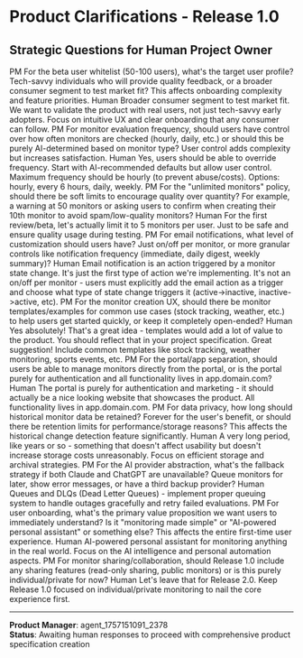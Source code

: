 # Product Clarifications - Release 1.0

## Strategic Questions for Human Project Owner

<question id="1" status="answered">
  <from>PM</from>
  <text>For the beta user whitelist (50-100 users), what's the target user profile? Tech-savvy individuals who will provide quality feedback, or a broader consumer segment to test market fit? This affects onboarding complexity and feature priorities.</text>
  <answer>
    <from>Human</from>
    <text>Broader consumer segment to test market fit. We want to validate the product with real users, not just tech-savvy early adopters. Focus on intuitive UX and clear onboarding that any consumer can follow.</text>
  </answer>
</question>

<question id="2" status="answered">
  <from>PM</from>
  <text>For monitor evaluation frequency, should users have control over how often monitors are checked (hourly, daily, etc.) or should this be purely AI-determined based on monitor type? User control adds complexity but increases satisfaction.</text>
  <answer>
    <from>Human</from>
    <text>Yes, users should be able to override frequency. Start with AI-recommended defaults but allow user control. Maximum frequency should be hourly (to prevent abuse/costs). Options: hourly, every 6 hours, daily, weekly.</text>
  </answer>
</question>

<question id="3" status="answered">
  <from>PM</from>
  <text>For the "unlimited monitors" policy, should there be soft limits to encourage quality over quantity? For example, a warning at 50 monitors or asking users to confirm when creating their 10th monitor to avoid spam/low-quality monitors?</text>
  <answer>
    <from>Human</from>
    <text>For the first review/beta, let's actually limit it to 5 monitors per user. Just to be safe and ensure quality usage during testing.</text>
  </answer>
</question>

<question id="4" status="answered">
  <from>PM</from>
  <text>For email notifications, what level of customization should users have? Just on/off per monitor, or more granular controls like notification frequency (immediate, daily digest, weekly summary)?</text>
  <answer>
    <from>Human</from>
    <text>Email notification is an action triggered by a monitor state change. It's just the first type of action we're implementing. It's not an on/off per monitor - users must explicitly add the email action as a trigger and choose what type of state change triggers it (active->inactive, inactive->active, etc).</text>
  </answer>
</question>

<question id="5" status="answered">
  <from>PM</from>
  <text>For the monitor creation UX, should there be monitor templates/examples for common use cases (stock tracking, weather, etc.) to help users get started quickly, or keep it completely open-ended?</text>
  <answer>
    <from>Human</from>
    <text>Yes absolutely! That's a great idea - templates would add a lot of value to the product. You should reflect that in your project specification. Great suggestion! Include common templates like stock tracking, weather monitoring, sports events, etc.</text>
  </answer>
</question>

<question id="6" status="answered">
  <from>PM</from>
  <text>For the portal/app separation, should users be able to manage monitors directly from the portal, or is the portal purely for authentication and all functionality lives in app.domain.com?</text>
  <answer>
    <from>Human</from>
    <text>The portal is purely for authentication and marketing - it should actually be a nice looking website that showcases the product. All functionality lives in app.domain.com.</text>
  </answer>
</question>

<question id="7" status="answered">
  <from>PM</from>
  <text>For data privacy, how long should historical monitor data be retained? Forever for the user's benefit, or should there be retention limits for performance/storage reasons? This affects the historical change detection feature significantly.</text>
  <answer>
    <from>Human</from>
    <text>A very long period, like years or so - something that doesn't affect usability but doesn't increase storage costs unreasonably. Focus on efficient storage and archival strategies.</text>
  </answer>
</question>

<question id="8" status="answered">
  <from>PM</from>
  <text>For the AI provider abstraction, what's the fallback strategy if both Claude and ChatGPT are unavailable? Queue monitors for later, show error messages, or have a third backup provider?</text>
  <answer>
    <from>Human</from>
    <text>Queues and DLQs (Dead Letter Queues) - implement proper queuing system to handle outages gracefully and retry failed evaluations.</text>
  </answer>
</question>

<question id="9" status="answered">
  <from>PM</from>
  <text>For user onboarding, what's the primary value proposition we want users to immediately understand? Is it "monitoring made simple" or "AI-powered personal assistant" or something else? This affects the entire first-time user experience.</text>
  <answer>
    <from>Human</from>
    <text>AI-powered personal assistant for monitoring anything in the real world. Focus on the AI intelligence and personal automation aspects.</text>
  </answer>
</question>

<question id="10" status="answered">
  <from>PM</from>
  <text>For monitor sharing/collaboration, should Release 1.0 include any sharing features (read-only sharing, public monitors) or is this purely individual/private for now?</text>
  <answer>
    <from>Human</from>
    <text>Let's leave that for Release 2.0. Keep Release 1.0 focused on individual/private monitoring to nail the core experience first.</text>
  </answer>
</question>

---

**Product Manager**: agent_1757151091_2378  
**Status**: Awaiting human responses to proceed with comprehensive product specification creation